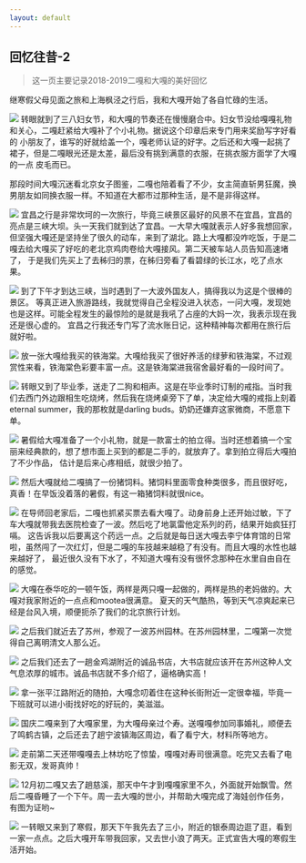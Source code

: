 ```yaml
---
layout: default
---
```

## 回忆往昔-2
>这一页主要记录2018-2019二嘎和大嘎的美好回忆

继寒假父母见面之旅和上海枫泾之行后，我和大嘎开始了各自忙碌的生活。

![][image-1]
转眼就到了三八妇女节，和大嘎的节奏还在慢慢磨合中。妇女节没给嘎嘎礼物和关心，二嘎赶紧给大嘎补了个小礼物。据说这个印章后来专门用来奖励写字好看的
小朋友了，谁写的好就给盖一个，嘎老师认证的好字。之后还和大嘎一起挑了裙子，但是二嘎眼光还是太差，最后没有挑到满意的衣服，在挑衣服方面学了大嘎的一点
皮毛而已。

那段时间大嘎沉迷看北京女子图鉴，二嘎也陪着看了不少，女主简直斩男狂魔，换男朋友如同换衣服一样。不知道在大都市过那种生活，是不是非得这样。

![][image-2]
宜昌之行是非常坎坷的一次旅行，毕竟三峡景区最好的风景不在宜昌，宜昌的亮点是三峡大坝。头一天我们就到达了宜昌。一大早大嘎就表示人好多我想回家，
但坚强大嘎还是坚持坐了很久的动车，来到了湖北。路上大嘎都没咋吃饭，于是二嘎去给大嘎买了好吃的老北京鸡肉卷给大嘎接风。第二天被车站人员告知高速堵了，
于是我们先买上了去秭归的票，在秭归旁看了看碧绿的长江水，吃了点水果。

![][image-3]
到了下午才到达三峡，当时遇到了一大波外国友人，搞得我以为这是个很棒的景区。
等真正进入旅游路线，我就觉得自己全程没进入状态，一问大嘎，发现她也是这样。可能全程发生的最惊险的是就是我吼了占座的大妈一次，我表示现在我还是很心虚的。
宜昌之行我还专门写了流水账日记，这种精神每次都用在旅行后就好啦。

![][image-4]
放一张大嘎给我买的铁海棠。大嘎给我买了很好养活的绿萝和铁海棠，不过观赏性来看，铁海棠色彩要丰富一点。这是铁海棠进我宿舍最好看的一段时间了。

![][image-5]
转眼又到了毕业季，送走了二狗和相声。这是在毕业季时订制的戒指。当时我们去西门外边跟相生吃烧烤，然后我在烧烤桌旁下了单，决定给大嘎的戒指上刻着
eternal summer，我的那枚就是darling buds。奶奶还嫌弃这家微商，不愿意下单。

![][image-6]
暑假给大嘎准备了一个小礼物，就是一款富士的拍立得。当时还想着搞一个宝丽来经典款的，想了想市面上买到的都是二手的，就放弃了。拿到拍立得后大嘎拍了不少作品，
估计是后来心疼相纸，就很少拍了。

![][image-7]
然后大嘎就给二嘎搞了一份猪饲料。猪饲料里面零食种类很多，而且很好吃，真香！在早饭没着落的暑假，有这一箱猪饲料就很nice。

![][image-8]
在导师回老家后，二嘎也抓紧买票去看大嘎了。动身前身上还开始过敏，下了车大嘎就带我去医院检查了一波。然后吃了地氯雷他定系列的药，结果开始疯狂打嗝。
这告诉我以后要离这个药远一点。之后就是每日送大嘎去李宁体育馆的日常啦，虽然闯了一次红灯，但是二嘎的车技越来越稳了有没有。而且大嘎的水性也越来越好了，
最近很久没有下水了，不知道大嘎有没有很怀念那种在水里自由自在的感觉。

![][image-9]
大嘎在泰华吃的一顿午饭，两样是两只嘎一起做的，两样是热的老妈做的。大嘎对我家附近的一点点和mootea很满意。
夏天的天气酷热，等到天气凉爽起来已经是台风入境，顺便扼杀了我们的北京旅行计划。

![][image-10]
之后我们就近去了苏州，参观了一波苏州园林。在苏州园林里，二嘎第一次觉得自己离明清文人那么近。

![][image-11]
之后我们还去了一趟金鸡湖附近的诚品书店，大书店就应该开在苏州这种人文气息浓厚的城市。诚品书店就不多介绍了，逼格确实高！

![][image-12]
拿一张平江路附近的随拍，大嘎念叨着住在这种长街附近一定很幸福，毕竟一下班就可以进小街找好吃的好玩的，美滋滋。

![][image-13]
国庆二嘎来到了大嘎家里，为大嘎母亲过个寿。送嘎嘎参加同事婚礼，顺便去了鸣鹤古镇，之后还去了趟宁波镇海区周边，看了看宁大，材料所等地方。

![][image-14]
走前第二天还带嘎嘎去上林坊吃了惊蛰，嘎嘎对寿司很满意。吃完又去看了电影无双，发哥真帅！

![][image-15]
12月初二嘎又去了趟慈溪，那天中午才到嘎嘎家里不久，外面就开始飘雪。然后二嘎昏睡了一个下午。周一去大嘎的世小，并帮助大嘎完成了海娃创作任务，
有图为证哟~

![][image-16]
一转眼又来到了寒假，那天下午我先去了三小，附近的银泰周边逛了逛，看到一家一点点。之后大嘎开车带我回家，又去世小浪了两天。正式宣告大嘎的寒假生活开始。


 [image-1]:https://aladden.github.io/pics/IMG_0968.JPG
 [image-2]:https://aladden.github.io/pics/IMG_1968.JPG
 [image-3]:https://aladden.github.io/pics/IMG_1987.JPG
 [image-4]:https://aladden.github.io/pics/IMG_2168.JPG
 [image-5]:https://aladden.github.io/pics/IMG_2478.JPG
 [image-6]:https://aladden.github.io/pics/IMG_2373.JPG
 [image-7]:https://aladden.github.io/pics/IMG_2431.JPG
 [image-8]:https://aladden.github.io/pics/IMG_2529.JPG
 [image-9]:https://aladden.github.io/pics/IMG_2576.JPG
 [image-10]:https://aladden.github.io/pics/IMG_2630.JPG
 [image-11]:https://aladden.github.io/pics/IMG_2634.JPG
 [image-12]:https://aladden.github.io/pics/IMG_2631.JPG
 [image-13]:https://aladden.github.io/pics/IMG_3053.JPG
 [image-14]:https://aladden.github.io/pics/IMG_3059.JPG
 [image-15]:https://aladden.github.io/pics/IMG_3827.JPG
 [image-16]:https://aladden.github.io/pics/IMG_4286.JPG
